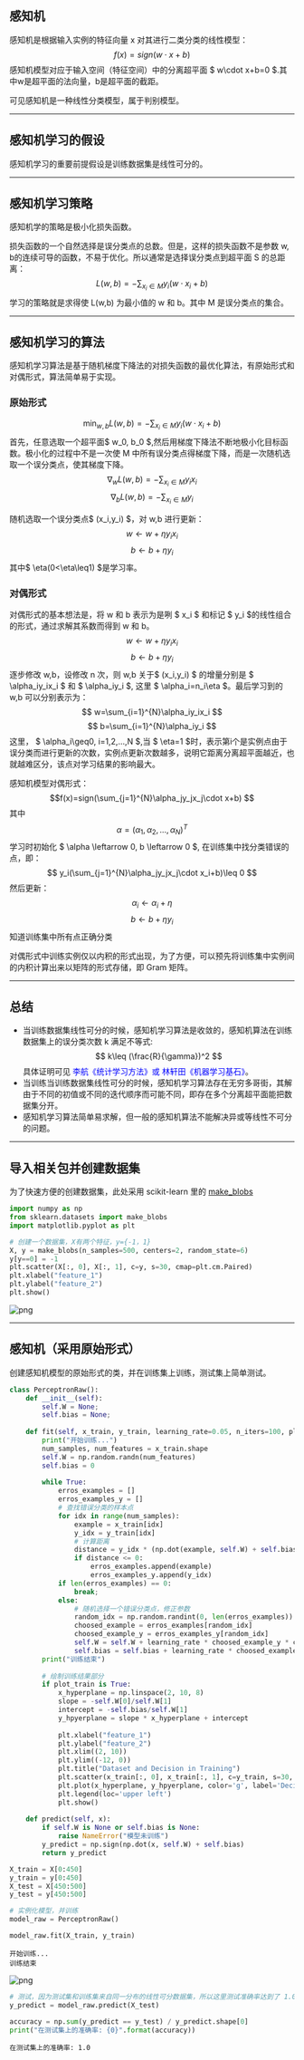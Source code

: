 
## 感知机
感知机是根据输入实例的特征向量 x 对其进行二类分类的线性模型：
$$ f(x)=sign(w\cdot x+b) $$
感知机模型对应于输入空间（特征空间）中的分离超平面 $ w\cdot x+b=0 $.其中w是超平面的法向量，b是超平面的截距。

可见感知机是一种线性分类模型，属于判别模型。
***
## 感知机学习的假设
感知机学习的重要前提假设是训练数据集是线性可分的。
***
## 感知机学习策略
感知机学的策略是极小化损失函数。

损失函数的一个自然选择是误分类点的总数。但是，这样的损失函数不是参数 w, b的连续可导的函数，不易于优化。所以通常是选择误分类点到超平面 S 的总距离：
$$ L(w,b)=-\sum_{x_i\in M}y_i(w\cdot x_i+b) $$
学习的策略就是求得使 L(w,b) 为最小值的 w 和 b。其中 M 是误分类点的集合。
***
## 感知机学习的算法
感知机学习算法是基于随机梯度下降法的对损失函数的最优化算法，有原始形式和对偶形式，算法简单易于实现。
### 原始形式
$$ \min_{w,b}L(w,b)=-\sum_{x_i\in M}y_i(w\cdot x_i+b) $$
首先，任意选取一个超平面$ w_0, b_0 $,然后用梯度下降法不断地极小化目标函数。极小化的过程中不是一次使 M 中所有误分类点得梯度下降，而是一次随机选取一个误分类点，使其梯度下降。
$$ \nabla_wL(w,b)=-\sum_{x_i\in M}y_ix_i $$
$$ \nabla_bL(w,b)=-\sum_{x_i\in M}y_i $$

随机选取一个误分类点$ (x_i,y_i) $，对 w,b 进行更新：
$$ w\leftarrow w+\eta y_ix_i $$
$$ b\leftarrow b+\eta y_i $$
其中$ \eta(0<\eta\leq1) $是学习率。

### 对偶形式
对偶形式的基本想法是，将 w 和 b 表示为是咧 $ x_i $ 和标记 $ y_i $的线性组合的形式，通过求解其系数而得到 w 和 b。
$$ w\leftarrow w+\eta y_ix_i $$
$$ b\leftarrow b+\eta y_i $$
逐步修改 w,b，设修改 n 次，则 w,b 关于$ (x_i,y_i) $ 的增量分别是 $ \alpha_iy_ix_i $ 和 $ \alpha_iy_i $, 这里 $ \alpha_i=n_i\eta $。最后学习到的 w,b 可以分别表示为：
$$ w=\sum_{i=1}^{N}\alpha_iy_ix_i $$
$$ b=\sum_{i=1}^{N}\alpha_iy_i $$
这里， $ \alpha_i\geq0, i=1,2,...,N $,当 $ \eta=1 $时，表示第i个是实例点由于误分类而进行更新的次数，实例点更新次数越多，说明它距离分离超平面越近，也就越难区分，该点对学习结果的影响最大。

感知机模型对偶形式： $$f(x)=sign(\sum_{j=1}^{N}\alpha_jy_jx_j\cdot x+b) $$ 其中$$\alpha=(\alpha_1,\alpha_2,...,\alpha_N)^T$$
学习时初始化 $ \alpha \leftarrow 0, b \leftarrow 0 $, 在训练集中找分类错误的点，即：
 $$ y_i(\sum_{j=1}^{N}\alpha_jy_jx_j\cdot x_i+b)\leq 0 $$
 然后更新：
 $$ \alpha_i \leftarrow \alpha_i+\eta$$
$$ b\leftarrow b+\eta y_i $$
知道训练集中所有点正确分类

对偶形式中训练实例仅以内积的形式出现，为了方便，可以预先将训练集中实例间的内积计算出来以矩阵的形式存储，即 Gram 矩阵。
***
## 总结

* 当训练数据集线性可分的时候，感知机学习算法是收敛的，感知机算法在训练数据集上的误分类次数 k 满足不等式:
$$ k\leq (\frac{R}{\gamma})^2  $$
具体证明可见 <font color=blue>李航《统计学习方法》或 林轩田《机器学习基石》</font>。
* 当训练当训练数据集线性可分的时候，感知机学习算法存在无穷多哥街，其解由于不同的初值或不同的迭代顺序而可能不同，即存在多个分离超平面能把数据集分开。
* 感知机学习算法简单易求解，但一般的感知机算法不能解决异或等线性不可分的问题。

***
## 导入相关包并创建数据集
为了快速方便的创建数据集，此处采用 scikit-learn 里的 [make_blobs](http://scikit-learn.org/stable/modules/generated/sklearn.datasets.make_blobs.html#sklearn.datasets.make_blobs)


```python
import numpy as np
from sklearn.datasets import make_blobs
import matplotlib.pyplot as plt
```


```python
# 创建一个数据集，X有两个特征，y={-1，1}
X, y = make_blobs(n_samples=500, centers=2, random_state=6)
y[y==0] = -1
plt.scatter(X[:, 0], X[:, 1], c=y, s=30, cmap=plt.cm.Paired)
plt.xlabel("feature_1")
plt.ylabel("feature_2")
plt.show()
```


![png](output_3_0.png)


***
## 感知机（采用原始形式）
创建感知机模型的原始形式的类，并在训练集上训练，测试集上简单测试。


```python
class PerceptronRaw():
    def __init__(self):
        self.W = None;
        self.bias = None;
        
    def fit(self, x_train, y_train, learning_rate=0.05, n_iters=100, plot_train=True):
        print("开始训练...")
        num_samples, num_features = x_train.shape
        self.W = np.random.randn(num_features)
        self.bias = 0
        
        while True:
            erros_examples = []
            erros_examples_y = [] 
            # 查找错误分类的样本点
            for idx in range(num_samples):
                example = x_train[idx]
                y_idx = y_train[idx]
                # 计算距离
                distance = y_idx * (np.dot(example, self.W) + self.bias)
                if distance <= 0:
                    erros_examples.append(example)
                    erros_examples_y.append(y_idx)
            if len(erros_examples) == 0:
                break;
            else:
                # 随机选择一个错误分类点，修正参数
                random_idx = np.random.randint(0, len(erros_examples))
                choosed_example = erros_examples[random_idx]
                choosed_example_y = erros_examples_y[random_idx]
                self.W = self.W + learning_rate * choosed_example_y * choosed_example
                self.bias = self.bias + learning_rate * choosed_example_y    
        print("训练结束")
        
        # 绘制训练结果部分
        if plot_train is True:
            x_hyperplane = np.linspace(2, 10, 8)
            slope = -self.W[0]/self.W[1]
            intercept = -self.bias/self.W[1]
            y_hpyerplane = slope * x_hyperplane + intercept
            
            plt.xlabel("feature_1")
            plt.ylabel("feature_2")
            plt.xlim((2, 10))
            plt.ylim((-12, 0))
            plt.title("Dataset and Decision in Training")
            plt.scatter(x_train[:, 0], x_train[:, 1], c=y_train, s=30, cmap=plt.cm.Paired)
            plt.plot(x_hyperplane, y_hpyerplane, color='g', label='Decision')
            plt.legend(loc='upper left')
            plt.show()
        
    def predict(self, x):
        if self.W is None or self.bias is None:
            raise NameError("模型未训练")
        y_predict = np.sign(np.dot(x, self.W) + self.bias)
        return y_predict
```


```python
X_train = X[0:450]
y_train = y[0:450]
X_test = X[450:500]
y_test = y[450:500]
```


```python
# 实例化模型，并训练
model_raw = PerceptronRaw()

model_raw.fit(X_train, y_train)
```

    开始训练...
    训练结束
    


![png](output_7_1.png)



```python
# 测试，因为测试集和训练集来自同一分布的线性可分数据集，所以这里测试准确率达到了 1.0
y_predict = model_raw.predict(X_test)

accuracy = np.sum(y_predict == y_test) / y_predict.shape[0]
print("在测试集上的准确率: {0}".format(accuracy))
```

    在测试集上的准确率: 1.0
    
